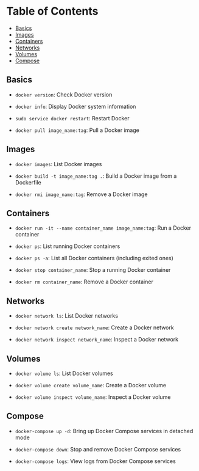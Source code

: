 # Table of Contents
- [Basics](#basics)
- [Images](#images)
- [Containers](#containers)
- [Networks](#networks)
- [Volumes](#volumes)
- [Compose](#compose)

## Basics

- `docker version`: Check Docker version

- `docker info`: Display Docker system information

- `sudo service docker restart`: Restart Docker

- `docker pull image_name:tag`: Pull a Docker image


## Images

- `docker images`: List Docker images

- `docker build -t image_name:tag .`: Build a Docker image from a Dockerfile

- `docker rmi image_name:tag`: Remove a Docker image

## Containers

- `docker run -it --name container_name image_name:tag`: Run a Docker container

- `docker ps`: List running Docker containers

- `docker ps -a`: List all Docker containers (including exited ones)

- `docker stop container_name`: Stop a running Docker container

- `docker rm container_name`: Remove a Docker container

## Networks

- `docker network ls`: List Docker networks

- `docker network create network_name`: Create a Docker network

- `docker network inspect network_name`: Inspect a Docker network

## Volumes

- `docker volume ls`: List Docker volumes

- `docker volume create volume_name`: Create a Docker volume

- `docker volume inspect volume_name`: Inspect a Docker volume

## Compose

- `docker-compose up -d`: Bring up Docker Compose services in detached mode

- `docker-compose down`: Stop and remove Docker Compose services

- `docker-compose logs`: View logs from Docker Compose services
